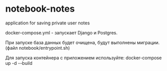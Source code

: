 # notebook-notes
application for saving private user notes

docker-compose.yml - запускает Django и Postgres. 

При запуске база данных будет очищена, 
будут выполнены миграции.(файл notebook/entrypoint.sh)

Для запуска контейнера с приложением используйте:
docker-compose up -d --build


